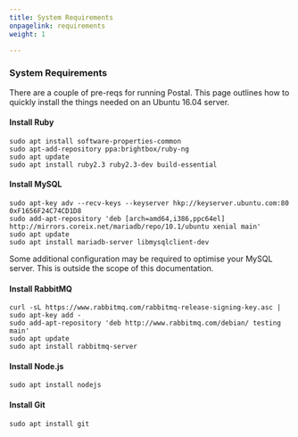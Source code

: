 ```yaml
---
title: System Requirements
onpagelink: requirements
weight: 1

---
```


### **System Requirements**

There are a couple of pre-reqs for running Postal. This page outlines how to quickly install the things needed on an Ubuntu 16.04 server.

#### Install Ruby

 ```
sudo apt install software-properties-common
sudo apt-add-repository ppa:brightbox/ruby-ng
sudo apt update
sudo apt install ruby2.3 ruby2.3-dev build-essential
```

#### Install MySQL

 ```
sudo apt-key adv --recv-keys --keyserver hkp://keyserver.ubuntu.com:80 0xF1656F24C74CD1D8
sudo add-apt-repository 'deb [arch=amd64,i386,ppc64el] http://mirrors.coreix.net/mariadb/repo/10.1/ubuntu xenial main'
sudo apt update
sudo apt install mariadb-server libmysqlclient-dev
```

Some additional configuration may be required to optimise your MySQL server. This is outside the scope of this documentation.

#### Install RabbitMQ

 ```
curl -sL https://www.rabbitmq.com/rabbitmq-release-signing-key.asc | sudo apt-key add -
sudo add-apt-repository 'deb http://www.rabbitmq.com/debian/ testing main'
sudo apt update
sudo apt install rabbitmq-server
```

#### Install Node.js

 ```
sudo apt install nodejs
```

#### Install Git

 ```
sudo apt install git
```
